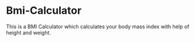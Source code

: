 # Bmi-Calculator
This is a BMI Calculator which calculates your body mass index with help of height and weight.
